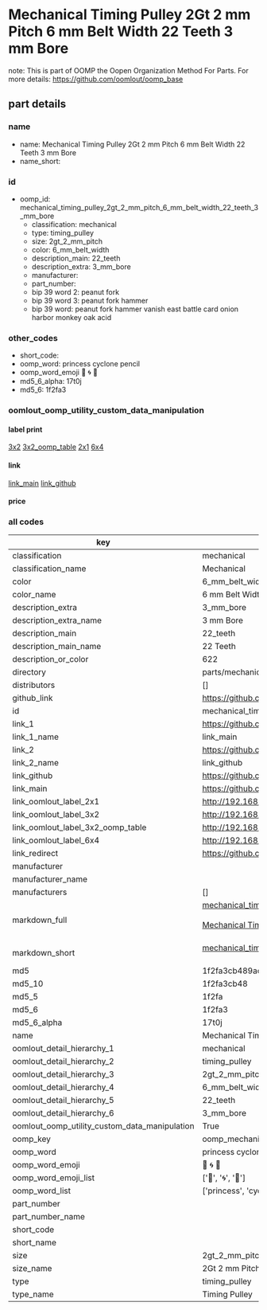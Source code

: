 # Mechanical Timing Pulley 2Gt 2 mm Pitch 6 mm Belt Width 22 Teeth 3 mm Bore  

note: This is part of OOMP the Oopen Organization Method For Parts. For more details: https://github.com/oomlout/oomp_base

##  part details
  







### name
* name: Mechanical Timing Pulley 2Gt 2 mm Pitch 6 mm Belt Width 22 Teeth 3 mm Bore
* name_short: 
### id
* oomp_id: mechanical_timing_pulley_2gt_2_mm_pitch_6_mm_belt_width_22_teeth_3_mm_bore
  * classification: mechanical
  * type: timing_pulley
  * size: 2gt_2_mm_pitch
  * color: 6_mm_belt_width
  * description_main: 22_teeth
  * description_extra: 3_mm_bore
  * manufacturer: 
  * part_number: 
  * bip 39 word 2: peanut fork
  * bip 39 word 3: peanut fork hammer
  * bip 39 word: peanut fork hammer vanish east battle card onion harbor monkey oak acid

### other_codes
* short_code: 
* oomp_word: princess cyclone pencil
* oomp_word_emoji :princess: :cyclone: :pencil:
* md5_6_alpha: 17t0j
* md5_6: 1f2fa3






### oomlout_oomp_utility_custom_data_manipulation
#### label print
[3x2](http://192.168.1.245:1112/?label=oomp%2017t0j)
[3x2_oomp_table](http://192.168.1.108:1112/?label=oomp%2017t0j)
[2x1](http://192.168.1.242:1112/?label=oomp%2017t0j)
[6x4](http://192.168.1.55:1112/?label=oomp%2017t0j)    

#### link

[link_main](https://github.com/oomlout/oomlout_oomp_version_1_messy/tree/main/parts/mechanical_timing_pulley_2gt_2_mm_pitch_6_mm_belt_width_22_teeth_3_mm_bore) [link_github](https://github.com/oomlout/oomlout_oomp_version_1_messy/tree/main/parts/mechanical_timing_pulley_2gt_2_mm_pitch_6_mm_belt_width_22_teeth_3_mm_bore)                             

#### price







### all codes 
| key | value |  
| --- | --- |  
| classification | mechanical |  
| classification_name | Mechanical |  
| color | 6_mm_belt_width |  
| color_name | 6 mm Belt Width |  
| description_extra | 3_mm_bore |  
| description_extra_name | 3 mm Bore |  
| description_main | 22_teeth |  
| description_main_name | 22 Teeth |  
| description_or_color | 622 |  
| directory | parts/mechanical_timing_pulley_2gt_2_mm_pitch_6_mm_belt_width_22_teeth_3_mm_bore |  
| distributors | [] |  
| github_link | https://github.com/oomlout/oomlout_oomp_part_src/tree/main/parts/mechanical_timing_pulley_2gt_2_mm_pitch_6_mm_belt_width_22_teeth_3_mm_bore |  
| id | mechanical_timing_pulley_2gt_2_mm_pitch_6_mm_belt_width_22_teeth_3_mm_bore |  
| link_1 | https://github.com/oomlout/oomlout_oomp_version_1_messy/tree/main/parts/mechanical_timing_pulley_2gt_2_mm_pitch_6_mm_belt_width_22_teeth_3_mm_bore |  
| link_1_name | link_main |  
| link_2 | https://github.com/oomlout/oomlout_oomp_version_1_messy/tree/main/parts/mechanical_timing_pulley_2gt_2_mm_pitch_6_mm_belt_width_22_teeth_3_mm_bore |  
| link_2_name | link_github |  
| link_github | https://github.com/oomlout/oomlout_oomp_version_1_messy/tree/main/parts/mechanical_timing_pulley_2gt_2_mm_pitch_6_mm_belt_width_22_teeth_3_mm_bore |  
| link_main | https://github.com/oomlout/oomlout_oomp_version_1_messy/tree/main/parts/mechanical_timing_pulley_2gt_2_mm_pitch_6_mm_belt_width_22_teeth_3_mm_bore |  
| link_oomlout_label_2x1 | http://192.168.1.242:1112/?label=oomp%2017t0j |  
| link_oomlout_label_3x2 | http://192.168.1.245:1112/?label=oomp%2017t0j |  
| link_oomlout_label_3x2_oomp_table | http://192.168.1.108:1112/?label=oomp%2017t0j |  
| link_oomlout_label_6x4 | http://192.168.1.55:1112/?label=oomp%2017t0j |  
| link_redirect | https://github.com/oomlout/oomlout_oomp_version_1_messy/tree/main/parts/mechanical_timing_pulley_2gt_2_mm_pitch_6_mm_belt_width_22_teeth_3_mm_bore |  
| manufacturer |  |  
| manufacturer_name |  |  
| manufacturers | [] |  
| markdown_full | [mechanical_timing_pulley_2gt_2_mm_pitch_6_mm_belt_width_22_teeth_3_mm_bore](none)<br>[](none)<br>[Mechanical Timing Pulley 2Gt 2 Mm Pitch 6 Mm Belt Width 22 Teeth 3 Mm Bore](none)<br><br> |  
| markdown_short | [mechanical_timing_pulley_2gt_2_mm_pitch_6_mm_belt_width_22_teeth_3_mm_bore](none)<br><br> |  
| md5 | 1f2fa3cb489ac4504d22df14d116dd0f |  
| md5_10 | 1f2fa3cb48 |  
| md5_5 | 1f2fa |  
| md5_6 | 1f2fa3 |  
| md5_6_alpha | 17t0j |  
| name | Mechanical Timing Pulley 2Gt 2 mm Pitch 6 mm Belt Width 22 Teeth 3 mm Bore |  
| oomlout_detail_hierarchy_1 | mechanical |  
| oomlout_detail_hierarchy_2 | timing_pulley |  
| oomlout_detail_hierarchy_3 | 2gt_2_mm_pitch |  
| oomlout_detail_hierarchy_4 | 6_mm_belt_width |  
| oomlout_detail_hierarchy_5 | 22_teeth |  
| oomlout_detail_hierarchy_6 | 3_mm_bore |  
| oomlout_oomp_utility_custom_data_manipulation | True |  
| oomp_key | oomp_mechanical_timing_pulley_2gt_2_mm_pitch_6_mm_belt_width_22_teeth_3_mm_bore |  
| oomp_word | princess cyclone pencil |  
| oomp_word_emoji | :princess: :cyclone: :pencil: |  
| oomp_word_emoji_list | [':princess:', ':cyclone:', ':pencil:'] |  
| oomp_word_list | ['princess', 'cyclone', 'pencil'] |  
| part_number |  |  
| part_number_name |  |  
| short_code |  |  
| short_name |  |  
| size | 2gt_2_mm_pitch |  
| size_name | 2Gt 2 mm Pitch |  
| type | timing_pulley |  
| type_name | Timing Pulley |  
